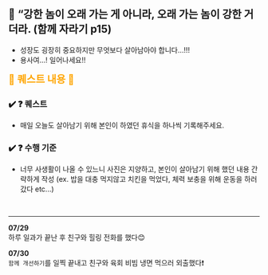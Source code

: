 ## 🚀 “강한 놈이 오래 가는 게 아니라, 오래 가는 놈이 강한 거더라. (함께 자라기 p15) <br />

- 성장도 굉장히 중요하지만 무엇보다 살아남아야 합니다…!!!
- 용사여...! 일어나세요!!

<h2 style="font-size:20px; color:orange; display: inline;">📜 퀘스트 내용 📜</h2>

### ✔️ ❓ 퀘스트
- 매일 오늘도 살아남기 위해 본인이 하였던 휴식을 하나씩 기록해주세요.

### ✔️ ❓ 수행 기준

- 너무 사생활이 나올 수 있느니 사진은 지양하고, 본인이 살아남기 위해 했던 내용 간략하게 작성 (ex. 밥을 대충 먹지않고 치킨을 먹었다, 체력 보충을 위해 운동을 하러 갔다 etc...)


<br/>

------------------

**07/29**   
하루 일과가 끝난 후 친구와 힐링 전화를 했다😊

**07/30**   
`함께 개선하기`를 일찍 끝내고 친구와 육회 비빔 냉면 먹으러 외출했다❗
